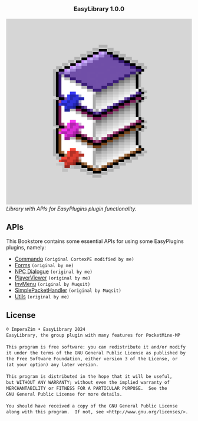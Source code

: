 # <h3 align="center">EasyLibrary 1.0.0</h3> 
![EasyLibrary](https://raw.githubusercontent.com/ImperaZim/EasyLibrary/main/icon.png)
_Library with APIs for EasyPlugins plugin functionality._

## APIs 
This Bookstore contains some essential APIs for using some EasyPlugins plugins, namely:
 - [Commando](https://github.com/ImperaZim/EasyLibrary/tree/main/src/libraries/commando/) ```(original CortexPE modified by me)```
 - [Forms](https://github.com/ImperaZim/EasyLibrary/tree/main/src/libraries/form/) ```(original by me)```
 - [NPC Dialogue](https://github.com/ImperaZim/EasyLibrary/tree/main/src/libraries/npcdialogue/) ```(original by me)```
 - [PlayerViewer](https://github.com/ImperaZim/EasyLibrary/tree/main/src/libraries/playerviewer/) ```(original by me)```
 - [InvMenu](https://github.com/ImperaZim/EasyLibrary/tree/main/src/libraries/invmenu/) ```(original by Muqsit)```
 - [SimplePacketHandler](https://github.com/ImperaZim/EasyLibrary/tree/main/src/libraries/simplepackethandler/) ```(original by Muqsit)```
 - [Utils](https://github.com/ImperaZim/EasyLibrary/tree/main/src/libraries/utils/) ```(original by me)```

## License
```
© ImperaZim • EasyLibrary 2024
EasyLibrary, the group plugin with many features for PocketMine-MP

This program is free software: you can redistribute it and/or modify
it under the terms of the GNU General Public License as published by
the Free Software Foundation, either version 3 of the License, or
(at your option) any later version.

This program is distributed in the hope that it will be useful,
but WITHOUT ANY WARRANTY; without even the implied warranty of
MERCHANTABILITY or FITNESS FOR A PARTICULAR PURPOSE.  See the
GNU General Public License for more details.

You should have received a copy of the GNU General Public License
along with this program.  If not, see <http://www.gnu.org/licenses/>.
```